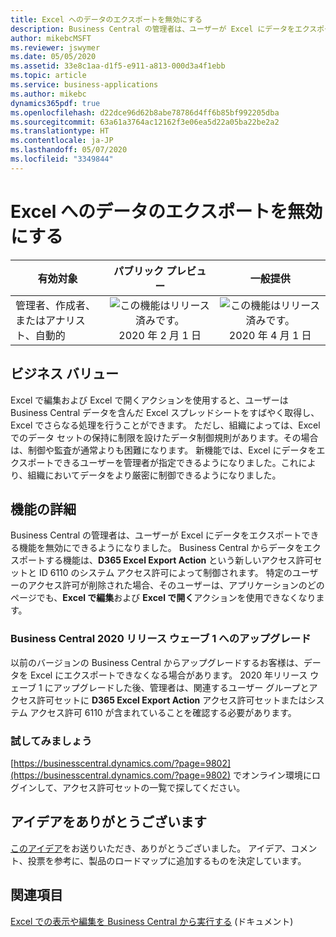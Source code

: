 ```yaml
---
title: Excel へのデータのエクスポートを無効にする
description: Business Central の管理者は、ユーザーが Excel にデータをエクスポートできる機能を無効にできるようになりました。
author: mikebcMSFT
ms.reviewer: jswymer
ms.date: 05/05/2020
ms.assetid: 33e8c1aa-d1f5-e911-a813-000d3a4f1ebb
ms.topic: article
ms.service: business-applications
ms.author: mikebc
dynamics365pdf: true
ms.openlocfilehash: d22dce96d62b8abe78786d4ff6b85bf992205dba
ms.sourcegitcommit: 63a61a3764ac12162f3e06ea5d22a05ba22be2a2
ms.translationtype: HT
ms.contentlocale: ja-JP
ms.lasthandoff: 05/07/2020
ms.locfileid: "3349844"
---
```

# <a name="disable-export-of-data-to-excel"></a>Excel へのデータのエクスポートを無効にする


| 有効対象    |  パブリック プレビュー | 一般提供 | 
| ---------- | :----------: |:----------: |
|管理者、作成者、またはアナリスト、自動的|![この機能はリリース済みです。](/dynamics365-release-plan/media/green-checkmark.png "この機能はリリース済みです。") 2020 年 2 月 1 日| ![この機能はリリース済みです。](/dynamics365-release-plan/media/green-checkmark.png "この機能はリリース済みです。") 2020 年 4 月 1 日|


## <a name="business-value"></a>ビジネス バリュー
<!-- bv start -->
Excel で編集および Excel で開くアクションを使用すると、ユーザーは Business Central データを含んだ Excel スプレッドシートをすばやく取得し、Excel でさらなる処理を行うことができます。 ただし、組織によっては、Excel でのデータ セットの保持に制限を設けたデータ制御規則があります。その場合は、制御や監査が通常よりも困難になります。 新機能では、Excel にデータをエクスポートできるユーザーを管理者が指定できるようになりました。これにより、組織においてデータをより厳密に制御できるようになりました。
<!-- bv end -->



## <a name="feature-details"></a>機能の詳細
<!--feature detail start -->
Business Central の管理者は、ユーザーが Excel にデータをエクスポートできる機能を無効にできるようになりました。 Business Central からデータをエクスポートする機能は、**D365 Excel Export Action** という新しいアクセス許可セットと ID 6110 のシステム アクセス許可によって制御されます。 特定のユーザーのアクセス許可が削除された場合、そのユーザーは、アプリケーションのどのページでも、**Excel で編集**および **Excel で開く**アクションを使用できなくなります。

### <a name="upgrading-to-business-central-2020-release-wave-1"></a>Business Central 2020 リリース ウェーブ 1 へのアップグレード

以前のバージョンの Business Central からアップグレードするお客様は、データを Excel にエクスポートできなくなる場合があります。 2020 年リリース ウェーブ 1 にアップグレードした後、管理者は、関連するユーザー グループとアクセス許可セットに **D365 Excel Export Action** アクセス許可セットまたはシステム アクセス許可 6110 が含まれていることを確認する必要があります。  

### <a name="try-it-now"></a>試してみましょう
[https://businesscentral.dynamics.com/?page=9802](https://businesscentral.dynamics.com/?page=9802) でオンライン環境にログインして、アクセス許可セットの一覧で探してください。  

<!--feature detail end -->









## <a name="thank-you-for-your-idea"></a>アイデアをありがとうございます
[このアイデア](https://experience.dynamics.com/ideas/idea/?ideaid=4ec3ffd8-2a70-e911-80e7-0003ff68897c)をお送りいただき、ありがとうございました。 アイデア、コメント、投票を参考に、製品のロードマップに追加するものを決定しています。

## <a name="see-also"></a>関連項目

<!--docs start-->
[Excel での表示や編集を Business Central から実行する](https://docs.microsoft.com/dynamics365/business-central/across-work-with-excel) (ドキュメント)
<!--docs end-->
